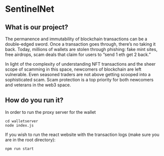 # SentinelNet

## What is our project?
The permanence and immutability of blockchain transactions can be a double-edged sword. Once a transaction goes through, there’s no taking it back. Today, millions of wallets are stolen through phishing: fake mint sites, free airdrops, scam deals that claim for users to “send 1 eth get 2 back.”

In light of the complexity of understanding NFT transactions and the sheer scope of scamming in this space, newcomers of blockchain are left vulnerable. Even seasoned traders are not above getting scooped into a sophisticated scam. Scam protection is a top priority for both newcomers and veterans in the web3 space.


## How do you run it?
In order to run the proxy server for the wallet
```
cd walletserver
node index.js
```

If you wish to run the react website with the transaction logs (make sure you are in the root directory):
```
npm run start
```
